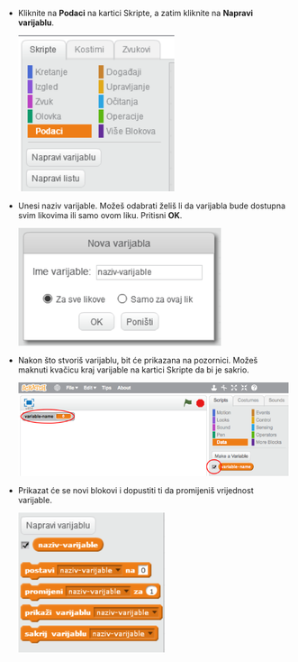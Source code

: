 + Kliknite na **Podaci** na kartici Skripte, a zatim kliknite na **Napravi varijablu**.
    
    ![Grupa podaci](images/data-blocks.png)

+ Unesi naziv varijable. Možeš odabrati želiš li da varijabla bude dostupna svim likovima ili samo ovom liku. Pritisni **OK**.
    
    ![Napravi varijablu](images/create-variable.png)

+ Nakon što stvoriš varijablu, bit će prikazana na pozornici. Možeš maknuti kvačicu kraj varijable na kartici Skripte da bi je sakrio.
    
    ![Varijable blokovi](images/variable-show.png)

+ Prikazat će se novi blokovi i dopustiti ti da promijeniš vrijednost varijable.
    
    ![Varijable blokovi](images/variable-blocks.png)